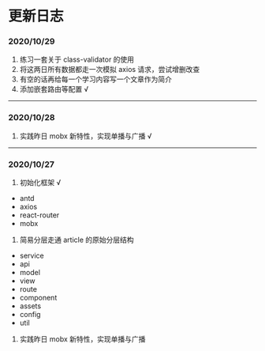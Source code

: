 # 更新日志

### 2020/10/29
1. 练习一套关于 class-validator 的使用
2. 将这两日所有数据都走一次模拟 axios 请求，尝试增删改查
3. 有空的话再给每一个学习内容写一个文章作为简介
4. 添加嵌套路由等配置 √

--- 

### 2020/10/28
1. 实践昨日 mobx 新特性，实现单播与广播 √

--- 

### 2020/10/27
1. 初始化框架 √
  - antd
  - axios
  - react-router
  - mobx
1. 简易分层走通 article 的原始分层结构
  - service
  - api
  - model
  - view
  - route
  - component
  - assets
  - config
  - util
1. 实践昨日 mobx 新特性，实现单播与广播